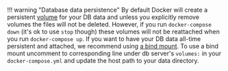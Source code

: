 !!! warning "Database data persistence"
    By default Docker will create a persistent [volume](https://docs.docker.com/storage/volumes/) for your DB data and unless you explicitly remove volumes the files will not be deleted. However, if you run `docker-compose down` (it's ok to use `stop` though) these volumes will not be reattached when you run `docker-compose up`. If you want to have your DB data all-time persistent and attached, we recommend using [a bind mount](https://docs.docker.com/storage/bind-mounts/). To use a bind mount uncomment to corresponding line under db server's `volumes:` in your `docker-compose.yml` and update the host path to your data directory. 